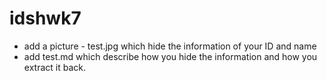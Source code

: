 # idshwk7
- add a picture - test.jpg which hide the information of your ID and name
- add test.md which describe how you hide the information and how you extract it back.
